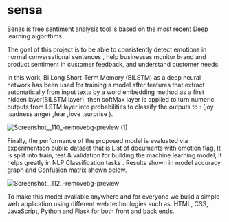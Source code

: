 # sensa
  Senas is  free sentiment analysis tool is based on the most recent Deep learning algorithms.

  The goal of this project is to be able to consistently detect emotions in normal conversational sentences , help businesses monitor brand and product sentiment in customer feedback, and understand customer needs.

  In this work, Bi Long Short-Term Memory (BILSTM) as a deep neural network has been used for training a model after features that extract automatically from input texts by a word embedding method as a first hidden layer(BILSTM layer), then softMax layer is applied to turn numeric outputs from LSTM layer into probabilities to classify the outputs to : (joy ,sadness anger ,fear ,love ,surprise ).
  

![Screenshot__110_-removebg-preview (1)](https://user-images.githubusercontent.com/57809558/177050017-8295be97-85c0-4c31-8d3b-364a9c9da38f.png)

  Finally, the performance of the proposed model is evaluated via experimentson public dataset that is List of documents with emotion flag, It is split into train, test & validation for building the machine learning model, It helps greatly in NLP Classification tasks . 
Results shown in model accuracy graph and Confusion matrix shown below.

![Screenshot__112_-removebg-preview](https://user-images.githubusercontent.com/57809558/177053368-b604b731-bc3e-418f-83e1-3336e2c20e6c.png)

  
  
  
  
  To make this model available anywhere and for everyone we build a simple web application using different web technologies such as: HTML, CSS, JavaScript, Python and Flask for both front and back ends.


